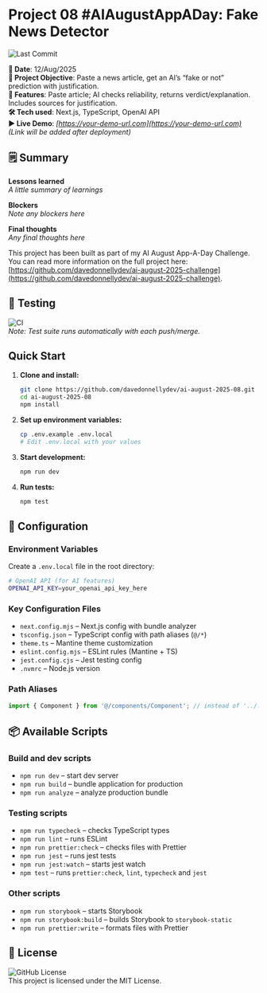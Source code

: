# Project 08 #AIAugustAppADay: Fake News Detector

![Last Commit](https://img.shields.io/github/last-commit/davedonnellydev/ai-august-2025-08)

**📆 Date**: 12/Aug/2025  
**🎯 Project Objective**: Paste a news article, get an AI’s “fake or not” prediction with justification.  
**🚀 Features**: Paste article; AI checks reliability, returns verdict/explanation. Includes sources for justification.  
**🛠️ Tech used**: Next.js, TypeScript, OpenAI API  
**▶️ Live Demo**: *[https://your-demo-url.com](https://your-demo-url.com)*  
*(Link will be added after deployment)*  

## 🗒️ Summary
**Lessons learned**  
*A little summary of learnings*  

**Blockers**  
*Note any blockers here*  

**Final thoughts**  
*Any final thoughts here*  


This project has been built as part of my AI August App-A-Day Challenge. You can read more information on the full project here: [https://github.com/davedonnellydev/ai-august-2025-challenge](https://github.com/davedonnellydev/ai-august-2025-challenge).  

## 🧪 Testing

![CI](https://github.com/davedonnellydev/ai-august-2025-08/actions/workflows/npm_test.yml/badge.svg)  
*Note: Test suite runs automatically with each push/merge.*  

## Quick Start

1. **Clone and install:**
   ```bash
   git clone https://github.com/davedonnellydev/ai-august-2025-08.git
   cd ai-august-2025-08
   npm install
   ```

2. **Set up environment variables:**
   ```bash
   cp .env.example .env.local
   # Edit .env.local with your values
   ```

3. **Start development:**
   ```bash
   npm run dev
   ```

4. **Run tests:**
   ```bash
   npm test
   ```

## 🔧 Configuration

### Environment Variables

Create a `.env.local` file in the root directory:

```bash
# OpenAI API (for AI features)
OPENAI_API_KEY=your_openai_api_key_here
```

### Key Configuration Files

- `next.config.mjs` – Next.js config with bundle analyzer
- `tsconfig.json` – TypeScript config with path aliases (`@/*`)
- `theme.ts` – Mantine theme customization
- `eslint.config.mjs` – ESLint rules (Mantine + TS)
- `jest.config.cjs` – Jest testing config
- `.nvmrc` – Node.js version

### Path Aliases

```ts
import { Component } from '@/components/Component'; // instead of '../../../components/Component'
```

## 📦 Available Scripts
### Build and dev scripts

- `npm run dev` – start dev server
- `npm run build` – bundle application for production
- `npm run analyze` – analyze production bundle

### Testing scripts

- `npm run typecheck` – checks TypeScript types
- `npm run lint` – runs ESLint
- `npm run prettier:check` – checks files with Prettier
- `npm run jest` – runs jest tests
- `npm run jest:watch` – starts jest watch
- `npm test` – runs `prettier:check`, `lint`, `typecheck` and `jest`

### Other scripts

- `npm run storybook` – starts Storybook
- `npm run storybook:build` – builds Storybook to `storybook-static`
- `npm run prettier:write` – formats files with Prettier


## 📜 License
![GitHub License](https://img.shields.io/github/license/davedonnellydev/ai-august-2025-08)  
This project is licensed under the MIT License.  
